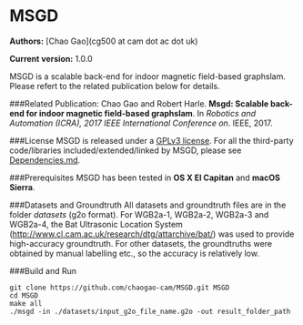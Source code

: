 # MSGD
**Authors:** [Chao Gao](cg500 at cam dot ac dot uk)

**Current version:** 1.0.0 

MSGD is a scalable back-end for indoor magnetic field-based graphslam. Please refert to the related publication below for details.


###Related Publication:
Chao Gao and Robert Harle. **Msgd: Scalable back-end for indoor magnetic field-based graphslam**. In *Robotics and Automation (ICRA), 2017 IEEE International Conference on*. IEEE, 2017.

###License
MSGD is released under a [GPLv3 license](https://github.com/chaogao-cam/MSGD/COPYING.txt). For all the third-party code/libraries included/extended/linked by MSGD, please see [Dependencies.md](https://github.com/chaogao-cam/MSGD/Dependencies.md).

###Prerequisites
MSGD has been tested in **OS X El Capitan** and **macOS Sierra**. 

###Datasets and Groundtruth
All datasets and groundtruth files are in the folder *datasets* (g2o format). For WGB2a-1, WGB2a-2, WGB2a-3 and WGB2a-4, the Bat Ultrasonic Location System (http://www.cl.cam.ac.uk/research/dtg/attarchive/bat/) was used to provide high-accuracy groundtruth. For other datasets, the groundtruths were obtained by manual labelling etc., so the accuracy is relatively low.

###Build and Run
```
git clone https://github.com/chaogao-cam/MSGD.git MSGD
cd MSGD
make all
./msgd -in ./datasets/input_g2o_file_name.g2o -out result_folder_path
```
